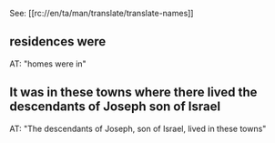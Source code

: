 See: [[rc://en/ta/man/translate/translate-names]]

## residences were ##

AT: "homes were in"

## It was in these towns where there lived the descendants of Joseph son of Israel ##

AT: "The descendants of Joseph, son of Israel, lived in these towns"